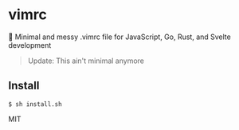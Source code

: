 # vimrc

:rocket: Minimal and messy .vimrc file for JavaScript, Go, Rust, and Svelte development

> Update: This ain't minimal anymore

## Install

```
$ sh install.sh
```

MIT
